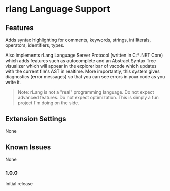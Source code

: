 # rlang Language Support


## Features

Adds syntax highlighting for comments, keywords, strings, int literals, operators, identifiers, types.

Also implements rLang Language Server Protocol (written in C# .NET Core) which adds features such as autocomplete and an Abstract Syntax Tree visualizer which will appear in the explorer bar of vscode which updates with the current file's AST in realtime. More importantly, this system gives diagnostics (error messages) so that you can see errors in your code as you write it.

> Note: rLang is not a "real" programming language. Do not expect advanced features. Do not expect optimization. This is simply a fun project I'm doing on the side.


## Extension Settings

None

## Known Issues

None

### 1.0.0

Initial release